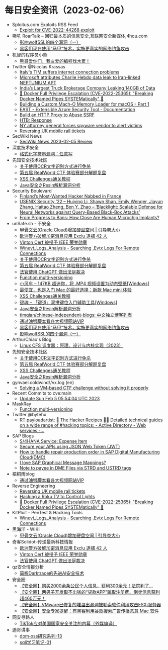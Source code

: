 # 每日安全资讯（2023-02-06）

- Sploitus.com Exploits RSS Feed
  - [Exploit for CVE-2022-44268 exploit](https://sploitus.com/exploit?id=52A9CD68-BA81-5394-92EA-77910C932577&utm_source=rss&utm_medium=rss)
- 嘶吼 RoarTalk – 回归最本质的信息安全,互联网安全新媒体,4hou.com
  - [影响wolfSSL的四个漏洞（一）](https://www.4hou.com/posts/kMpN)
  - [黑客们现在使用“马甲”技术，实施更真实的网络钓鱼攻击](https://www.4hou.com/posts/50ER)
- 机智的程序员小熊
  - [熊哥爱你们，我友爱的编程伐木累！](https://coding3min.com/2213.html)
- Twitter @Nicolas Krassas
  - [Italy's TIM suffers internet connection problems](https://twitter.com/Dinosn/status/1622291861888016384)
  - [Microsoft attributes Charlie Hebdo data leak to Iran-linked NEPTUNIUM APT](https://twitter.com/Dinosn/status/1622242716317880320)
  - [India’s Largest Truck Brokerage Company Leaking 140GB of Data](https://twitter.com/Dinosn/status/1622191815834173440)
  - [🚨 Docker Full Privilege Escalation (CVE-2022-25365): "Breaking Docker Named Pipes SYSTEMatically" 🚨](https://twitter.com/Dinosn/status/1622191739191676929)
  - [Building a Custom Mach-O Memory Loader for macOS - Part 1](https://twitter.com/Dinosn/status/1622170832595259392)
  - [EAST - Extensible Azure Security Tool - Documentation](https://twitter.com/Dinosn/status/1622131290022584320)
  - [Build an HTTP Proxy to Abuse SSRF](https://twitter.com/Dinosn/status/1622121815408525313)
  - [HTB: Response](https://twitter.com/Dinosn/status/1622118697853657088)
  - [NY attorney general forces spyware vendor to alert victims](https://twitter.com/Dinosn/status/1622118664211161088)
  - [Reversing UK mobile rail tickets](https://twitter.com/Dinosn/status/1622116424259870723)
- SecWiki News
  - [SecWiki News 2023-02-05 Review](http://www.sec-wiki.com/?2023-02-05)
- 深度技术安全
  - [格式化字符串漏洞：任意写](https://blog.csdn.net/winsunxu/article/details/128889258)
- 先知安全技术社区
  - [关于使用OCR文字识别方式进行免杀](https://xz.aliyun.com/t/12114)
  - [第五届 RealWorld CTF 体验赛部分解题复盘](https://xz.aliyun.com/t/12113)
  - [XSS Challenges通关教程](https://xz.aliyun.com/t/12112)
  - [Java安全之Resin解析漏洞分析](https://xz.aliyun.com/t/12110)
- Security Boulevard
  - [Finland’s Most-Wanted Hacker Nabbed in France](https://securityboulevard.com/2023/02/finlands-most-wanted-hacker-nabbed-in-france/)
  - [USENIX Security ’22 – Huiying Li, Shawn Shan, Emily Wenger, Jiayun Zhang, Haitao Zheng, Ben Y. Zhao – ‘Blacklight: Scalable Defense for Neural Networks against Query-Based Black-Box Attacks’](https://securityboulevard.com/2023/02/usenix-security-22-huiying-li-shawn-shan-emily-wenger-jiayun-zhang-haitao-zheng-ben-y-zhao-blacklight-scalable-defense-for-neural-networks-against-query-based-black-box-attacks/)
  - [From Progress to Bans: How Close Are Human Microchip Implants?](https://securityboulevard.com/2023/02/from-progress-to-bans-how-close-are-human-microchip-implants/)
- unSafe.sh - 不安全
  - [甲骨文云(Oracle Cloud)增加硬盘空间 | 引导卷大小](https://buaq.net/go-148041.html)
  - [欧洲警方破解加密消息应用 Exclu 逮捕 42 人](https://buaq.net/go-148034.html)
  - [Vinton Cerf 被授予 IEEE 荣誉勋章](https://buaq.net/go-148035.html)
  - [Winevt_Logs_Analysis - Searching .Evtx Logs For Remote Connections](https://buaq.net/go-148021.html)
  - [关于使用OCR文字识别方式进行免杀](https://buaq.net/go-148025.html)
  - [第五届 RealWorld CTF 体验赛部分解题复盘](https://buaq.net/go-148026.html)
  - [法官使用 ChatGPT 做出法庭裁决](https://buaq.net/go-148014.html)
  - [Function multi-versioning](https://buaq.net/go-148042.html)
  - [小风车 – 147KB 超迷你，将 .MP4 视频设置为动态壁纸[Windows]](https://buaq.net/go-148004.html)
  - [最便宜，也是入门 Mac 的最好选择：新款 Mac mini 体验](https://buaq.net/go-148006.html)
  - [XSS Challenges通关教程](https://buaq.net/go-148027.html)
  - [键魂 – 「键道」双拼键位入门辅助工具[Windows]](https://buaq.net/go-148005.html)
  - [Java安全之Resin解析漏洞分析](https://buaq.net/go-148028.html)
  - [timqian/chinese-independent-blogs: 中文独立博客列表](https://buaq.net/go-148003.html)
  - [通过油猴脚本看各大视频网站VIP](https://buaq.net/go-148001.html)
  - [黑客们现在使用“马甲”技术，实施更真实的网络钓鱼攻击](https://buaq.net/go-147999.html)
  - [影响wolfSSL的四个漏洞（一）](https://buaq.net/go-147998.html)
- ArthurChiao's Blog
  - [Linux CFS 调度器：原理、设计与内核实现（2023）](https://arthurchiao.github.io/blog/linux-cfs-design-and-implementation-zh/)
- 先知安全技术社区
  - [关于使用OCR文字识别方式进行免杀](https://xz.aliyun.com/t/12114)
  - [第五届 RealWorld CTF 体验赛部分解题复盘](https://xz.aliyun.com/t/12113)
  - [XSS Challenges通关教程](https://xz.aliyun.com/t/12112)
  - [Java安全之Resin解析漏洞分析](https://xz.aliyun.com/t/12110)
- gynvael.coldwind//vx.log (en)
  - [Solving a VM-based CTF challenge without solving it properly](https://gynvael.coldwind.pl/?id=763)
- Recent Commits to cve:main
  - [Update Sun Feb  5 05:54:04 UTC 2023](https://github.com/trickest/cve/commit/1d238654a97da3fe64caa7cc00c6777b3438b550)
- MaskRay
  - [Function multi-versioning](https://maskray.me/blog/2023-02-05-function-multi-versioning)
- Twitter @bytehx
  - [RT payloadartist: 🥷 The Hacker Recipes 🧑‍🍳 Detailed technical guides on a wide range of #hacking topics: - Active Directory - Web services -...](https://twitter.com/payloadartist/status/1622241134721503232)
- SAP Blogs
  - [S/4HANA Service: Expense Item](https://blogs.sap.com/2023/02/05/s-4hana-service-expense-item/)
  - [Secure your APIs using JSON Web Token (JWT)](https://blogs.sap.com/2023/02/05/secure-your-apis-using-json-web-token-jwt/)
  - [How to handle repair production order in SAP Digital Manufacturing Cloud(DMC)](https://blogs.sap.com/2023/02/05/how-to-handle-repair-production-order-in-sap-digital-manufacturing-clouddmc/)
  - [I love SAP Graphical Message Mappings?](https://blogs.sap.com/2023/02/05/i-love-sap-graphical-message-mappings/)
  - [Note to payee in DME Files via STRD and USTRD tags](https://blogs.sap.com/2023/02/05/note-to-payee-in-dme-files-via-strd-and-ustrd-tags/)
- 梧桐雨blog
  - [通过油猴脚本看各大视频网站VIP](http://wutongyu.info/tampermonkey-see-vipvideo/)
- Reverse Engineering
  - [Reversing UK mobile rail tickets](https://www.reddit.com/r/ReverseEngineering/comments/10tvnyo/reversing_uk_mobile_rail_tickets/)
  - [Hacking a Roku TV to Control Lights](https://www.reddit.com/r/ReverseEngineering/comments/10tywex/hacking_a_roku_tv_to_control_lights/)
  - [🚨 Docker Full Privilege Escalation (CVE-2022-25365): "Breaking Docker Named Pipes SYSTEMatically" 🚨](https://www.reddit.com/r/ReverseEngineering/comments/10u7uv8/docker_full_privilege_escalation_cve202225365/)
- KitPloit - PenTest & Hacking Tools
  - [Winevt_Logs_Analysis - Searching .Evtx Logs For Remote Connections](http://www.kitploit.com/2023/02/winevtlogsanalysis-searching-evtx-logs.html)
- 黑海洋 - WIKI
  - [甲骨文云(Oracle Cloud)增加硬盘空间 | 引导卷大小](https://blog.upx8.com/3209)
- 奇客Solidot–传递最新科技情报
  - [欧洲警方破解加密消息应用 Exclu 逮捕 42 人](https://www.solidot.org/story?sid=74047)
  - [Vinton Cerf 被授予 IEEE 荣誉勋章](https://www.solidot.org/story?sid=74046)
  - [法官使用 ChatGPT 做出法庭裁决](https://www.solidot.org/story?sid=74045)
- qz安全情报分析
  - [简析Darktrace的先进AI安全技术](https://mp.weixin.qq.com/s?__biz=MzI1MDA1MjcxMw==&mid=2649907964&idx=1&sn=c28c44cf81c785e565d182fad58923e5&chksm=f18eebfac6f962ec96a12a798ce2e72de528e4fbad3b93fe5f2b1ef52eb7a80fe6a9d2a86771&scene=58&subscene=0#rd)
- 安全圈
  - [【安全圈】购买2000余条公民个人信息，获利300余元！法院判了...](https://mp.weixin.qq.com/s?__biz=MzIzMzE4NDU1OQ==&mid=2652030295&idx=1&sn=bc3ef53057aa0c08a6be3cd51778fca9&chksm=f36fe917c41860013444e19960d367af0635c280fadada1a3522fe935593ba89ea572c278202&scene=58&subscene=0#rd)
  - [【安全圈】两男子开发取不出钱的“贷款APP”骗取注册费、倒卖信息获利超460万元！](https://mp.weixin.qq.com/s?__biz=MzIzMzE4NDU1OQ==&mid=2652030295&idx=2&sn=97ce2205764bfe47aba79cdac66bd836&chksm=f36fe917c4186001953714327399df4bd1d873a50cd27e884313b7b0900fef81c327a839f73c&scene=58&subscene=0#rd)
  - [【安全圈】VMware已修复的堆溢出漏洞被勒索软件利用攻击ESXi服务器](https://mp.weixin.qq.com/s?__biz=MzIzMzE4NDU1OQ==&mid=2652030295&idx=3&sn=166a3b7691e894cc8223bd17daea1cab&chksm=f36fe917c418600181c972cc9b84176d7a74e72b96ea31ab86b8f0b9d7e39a4b35b608cb79f9&scene=58&subscene=0#rd)
  - [【安全圈】安全专家提醒：有黑客利用谷歌搜索广告传播恶意 Mac 软件](https://mp.weixin.qq.com/s?__biz=MzIzMzE4NDU1OQ==&mid=2652030295&idx=4&sn=ae722704d0948a84b2619e48b69a3116&chksm=f36fe917c4186001589c01b5ecd084cdf36cc5bdfe2716dd27abd753ce93a9783292d53f3b5c&scene=58&subscene=0#rd)
- 网安寻路人
  - [TikTok应对美国国家安全关注的内幕（外媒编译）](https://mp.weixin.qq.com/s?__biz=MzIxODM0NDU4MQ==&mid=2247498993&idx=1&sn=92343b1c8b51e98b1491a3fdd475ce63&chksm=97e9411ba09ec80d0ef5823d054405396003e25e0181ccb4f368095bdf59f358e9254e95be3a&scene=58&subscene=0#rd)
- 迪哥讲事
  - [dom-xss研究系列-13](https://mp.weixin.qq.com/s?__biz=MzIzMTIzNTM0MA==&mid=2247487544&idx=1&sn=dd40f1c81d09cb01e5d730fb11b68592&chksm=e8a61a5bdfd1934d2335871fc4e86228b47c323b262273504ee4d83c045cd8fb9dd37d4261ab&scene=58&subscene=0#rd)
  - [sqli学习笔记-01](https://mp.weixin.qq.com/s?__biz=MzIzMTIzNTM0MA==&mid=2247487544&idx=2&sn=4494c33c25cb975c6b74778ed1e980d0&chksm=e8a61a5bdfd1934d60df3a12e504428f0d2039ccd73d8b430d67464d93e911ae928c93e1afdd&scene=58&subscene=0#rd)
